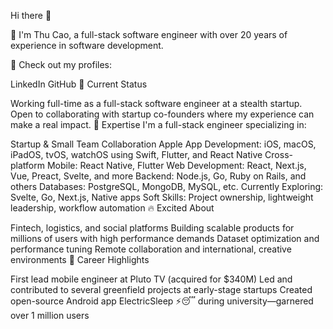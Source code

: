 Hi there 👋

👋 I'm Thu Cao, a full-stack software engineer with over 20 years of experience in software development.

🔗 Check out my profiles:

LinkedIn
GitHub
💼 Current Status

Working full-time as a full-stack software engineer at a stealth startup.
Open to collaborating with startup co-founders where my experience can make a real impact.
🎯 Expertise
I'm a full-stack engineer specializing in:

Startup & Small Team Collaboration
Apple App Development: iOS, macOS, iPadOS, tvOS, watchOS using Swift, Flutter, and React Native
Cross-platform Mobile: React Native, Flutter
Web Development: React, Next.js, Vue, Preact, Svelte, and more
Backend: Node.js, Go, Ruby on Rails, and others
Databases: PostgreSQL, MongoDB, MySQL, etc.
Currently Exploring: Svelte, Go, Next.js, Native apps
Soft Skills: Project ownership, lightweight leadership, workflow automation
🔥 Excited About

Fintech, logistics, and social platforms
Building scalable products for millions of users with high performance demands
Dataset optimization and performance tuning
Remote collaboration and international, creative environments
🚀 Career Highlights

First lead mobile engineer at Pluto TV (acquired for $340M)
Led and contributed to several greenfield projects at early-stage startups
Created open-source Android app ElectricSleep ⚡😴 during university—garnered over 1 million users

